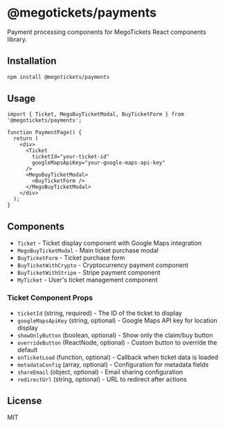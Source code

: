 # @megotickets/payments

Payment processing components for MegoTickets React components library.

## Installation

```bash
npm install @megotickets/payments
```

## Usage

```tsx
import { Ticket, MegoBuyTicketModal, BuyTicketForm } from '@megotickets/payments';

function PaymentPage() {
  return (
    <div>
      <Ticket 
        ticketId="your-ticket-id" 
        googleMapsApiKey="your-google-maps-api-key"
      />
      <MegoBuyTicketModal>
        <BuyTicketForm />
      </MegoBuyTicketModal>
    </div>
  );
}
```

## Components

- `Ticket` - Ticket display component with Google Maps integration
- `MegoBuyTicketModal` - Main ticket purchase modal
- `BuyTicketForm` - Ticket purchase form
- `BuyTicketWithCrypto` - Cryptocurrency payment component
- `BuyTicketWithStripe` - Stripe payment component
- `MyTicket` - User's ticket management component

### Ticket Component Props

- `ticketId` (string, required) - The ID of the ticket to display
- `googleMapsApiKey` (string, optional) - Google Maps API key for location display
- `showOnlyButton` (boolean, optional) - Show only the claim/buy button
- `overrideButton` (ReactNode, optional) - Custom button to override the default
- `onTicketLoad` (function, optional) - Callback when ticket data is loaded
- `metadataConfig` (array, optional) - Configuration for metadata fields
- `shareEmail` (object, optional) - Email sharing configuration
- `redirectUrl` (string, optional) - URL to redirect after actions

## License

MIT
